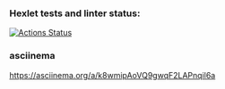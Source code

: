 ### Hexlet tests and linter status:
[![Actions Status](https://github.com/temasemyonov678gh/frontend-project-lvl1/workflows/hexlet-check/badge.svg)](https://github.com/temasemyonov678gh/frontend-project-lvl1/actions)
### asciinema
https://asciinema.org/a/k8wmipAoVQ9gwqF2LAPnqil6a